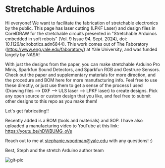 # Stretchable Arduinos
Hi everyone! We want to facilitate the fabrication of stretchable electronics by the public. This page has laser cutting (LPKF Laser) and design files in CorelDRAW for the stretchable circuits presented in "Stretchable Arduinos embedded in soft robots" (Vol. 9 Issue 94, Sept. 2024), doi: 10.1126/scirobotics.adn6844). This work comes out of The Faboratory (https://www.eng.yale.edu/faboratory/) at Yale University, and was funded largely by NASA! 

With just the designs from the paper, you can make stretchable Arduino Pro Minis, Sparkfun Sound Detectors, and Sparkfun RGB and Gestrure Sensors. Check out the paper and supplementary materials for more direction, and the procedure and BOM here for more manufacturing info. Feel free to use these directly, or just use them to get a sense of the process I used (Drawing files --> DXF --> ULS laser --> LPKF laser) to create designs. Pick any open source or custom design that you like, and feel free to submit other designs to this repo as you make them! 

Let's get fabricating!! 

Recently added is a BOM (tools and materials) and SOP. I have also uploaded a manufacturing video to YouTube at this link: https://youtu.be/nDWBUMG_oVs

Reach out to me at stephanie.woodman@yale.edu with any questions! :)

Best,
Steph and the stretch Arduino author team


![git-pic](https://github.com/user-attachments/assets/65163e08-f79d-4235-bf81-4ca14b2ac31e)


